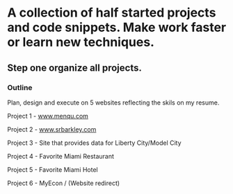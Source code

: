 # A collection of half started projects and code snippets. Make work faster or learn new techniques.

## Step one organize all projects.

### Outline

Plan, design and execute on 5 websites reflecting the skils on my resume.

Project 1 - www.menqu.com

Project 2 - www.srbarkley.com

Project 3 - Site that provides data for Liberty City/Model City

Project 4 - Favorite Miami Restaurant

Project 5 - Favorite Miami Hotel 

Project 6 - MyEcon / (Website redirect) 